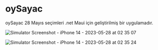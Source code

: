 # oySayac
oySayac 28 Mayıs seçimleri .net Maui için geliştirilmiş bir uygulamadır.

![Simulator Screenshot - iPhone 14 - 2023-05-28 at 02 35 07](https://github.com/erdalkama/oySayac/assets/34250103/7367ea08-a1ed-416d-a763-9d2dd11edb7a)

![Simulator Screenshot - iPhone 14 - 2023-05-28 at 02 35 24](https://github.com/erdalkama/oySayac/assets/34250103/f8acf030-d3ba-4248-b27c-008fc02f8cbe)

